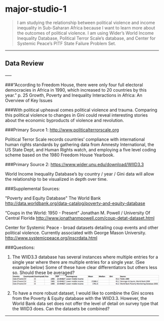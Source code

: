 # major-studio-1

>I am studying the relationship between political violence and income inequality in Sub-Saharan Africa because I want to learn more about the outcomes of political violence. I am using Wider’s World Income Inequality Database, Political Terror Scale’s database, and Center for Systemic Peace’s PITF State Failure Problem Set.


___

## Data Review

–––

###“According to Freedom House, there were only four full electoral democracies in Africa in 1990, which increased to 20 countries by this year.” 
p. 25 Growth, Poverty and Inequality Interactions in Africa: An Overview of Key Issues

###With political upheaval comes political violence and trauma. Comparing this political violence to changes in Gini could reveal interesting stories about the economic byproducts of violence and revolution.

###Primary Source 1:
http://www.politicalterrorscale.org

Political Terror Scale records countries’ compliance with international human rights standards by gathering data from Amnesty International, the US State Dept, and Human Rights watch, and employing a five level coding scheme based on the 1980 Freedom House Yearbook.

###Primary Source 2:
https://www.wider.unu.edu/download/WIID3.3

World Income Inequality Database’s by country / year / Gini data will allow the relationship to be visualized in depth over time.

###Supplemental Sources:

"Poverty and Equity Database" The World Bank 
http://data.worldbank.org/data-catalog/poverty-and-equity-database

“Coups in the World: 1950 - Present” Jonathan M. Powell  / University Of Central Florida
 http://www.jonathanmpowell.com/coup-detat-dataset.html

Center for Systemic Peace - broad datasets detailing coup events and other political violence.
Currently associated with George Mason University.
http://www.systemicpeace.org/inscrdata.html

###Questions:
1. The WIID3.3 database has several instances where multiple entries for a single year where there are multiple entries for a single year. (See example below) Some of these have clear differentiators but others less so. Should these be averaged?
![Alt text](multipleEntries.png?raw=true "Optional Title")

2. To have a more robust dataset, I would like to combine the Gini scores from the Poverty & Equity database with the WIID3.3. However, the World Bank data set does not offer the level of detail on survey type that the WIID3 does. Can the datasets be combined?

___

